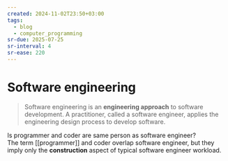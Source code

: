 ```yaml
---
created: 2024-11-02T23:50+03:00
tags:
  - blog
  - computer_programming
sr-due: 2025-07-25
sr-interval: 4
sr-ease: 220
---
```


# Software engineering

> Software engineering is an **engineering approach** to software development. A practitioner, called a software engineer, applies the engineering design process to develop software.

Is programmer and coder are same person as software engineer?
<br class="f">
The term [[programmer]] and coder overlap software engineer, but they imply only the **construction** aspect of typical software engineer workload.

